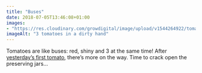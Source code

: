```yaml
---
title: "Buses"
date: 2018-07-05T13:46:08+01:00
images: 
- "https://res.cloudinary.com/growdigital/image/upload/v1544264922/tomato-28344846737.jpg"
imageAlt: "3 tomatoes in a dirty hand"
---
```


Tomatoes are like buses: red, shiny and 3 at the same time! After [yesterday’s first tomato](https://www.forestgarden.wales/status/180704-tomato/), there’s more on the way. Time to crack open the preserving jars…
